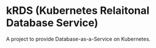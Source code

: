 kRDS (Kubernetes Relaitonal Database Service)
=============================================

A project to provide Database-as-a-Service on Kubernetes.
